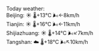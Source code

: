 Today weather:  
Beijing: ☀️   🌡️+13°C 🌬️←8km/h  
Tianjin: ☀️   🌡️+16°C 🌬️←11km/h  
Shijiazhuang: ☀️   🌡️+14°C 🌬️↙7km/h  
Tangshan: ☁️   🌡️+18°C 🌬️↖10km/h  
